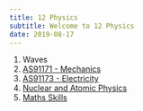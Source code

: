 ```yaml
---
title: 12 Physics
subtitle: Welcome to 12 Physics
date: 2019-08-17
---
```


1. Waves
2. [AS91171 - Mechanics](/12phy/as91171)
3. [AS91173 - Electricity](/12phy/as91173)
4. [Nuclear and Atomic Physics](/12phy/4-nuclear)
5. [Maths Skills](/12phy/5-maths)
